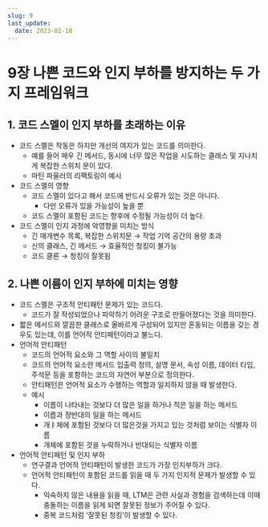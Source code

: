 ```yaml
---
slug: 9
last_update:
  date: 2023-02-18
---
```


# 9장 나쁜 코드와 인지 부하를 방지하는 두 가지 프레임워크

## 1. 코드 스멜이 인지 부하를 초래하는 이유

- 코드 스멜은 작동은 하지만 개선의 여지가 있는 코드를 의미한다.
  - 예를 들어 매우 긴 메서드, 동시에 너무 많은 작업을 시도하는 클래스 및 지나치게 복잡한 스위치 문이 있다.
  - 마틴 파울러의 리팩토링이 예시
- 코드 스멜의 영향
  - 코드 스멜이 있다고 해서 코드에 반드시 오류가 있는 것은 아니다.
    - 다만 오류가 있을 가능성이 높을 뿐
  - 코드 스멜이 포함된 코드는 향후에 수정될 가능성이 더 높다.
- 코드 스멜이 인지 과정에 악영향을 미치는 방식
  - 긴 매개변수 목록, 복잡한 스위치문 → 작업 기억 공간의 용량 초과
  - 신의 클래스, 긴 메서드 → 효율적인 청킹이 불가능
  - 코드 클론 → 청킹이 잘못됨

## 2. 나쁜 이름이 인지 부하에 미치는 영향

- 코드 스멜은 구조적 안티패턴 문제가 있는 코드다.
  - 코드가 잘 작성되었으나 파악하기 어려운 구조로 만들어졌다는 것을 의미한다.
- 짧은 메서드와 깔끔한 클래스로 올바르게 구성되어 있지만 혼동되는 이름을 갖는 경우도 있는데, 이를 언어적 안티패턴이라고 불느다.
- 언어적 안티패턴
  - 코드의 언어적 요소와 그 역할 사이의 불일치
  - 코드의 언어적 요소란 메서드 입출력 정의, 설명 문서, 속성 이름, 데이터 타입, 주석문 등을 포함하는 코드의 자연어 부분으로 정의한다.
  - 안티패턴은 언어적 요소가 수행하는 역할과 일치하지 않을 때 발생한다.
  - 예시
    - 이름이 나타내는 것보다 더 많은 일을 하거나 적은 일을 하는 메서드
    - 이름과 정반대의 일을 하는 메서드
    - 개ㅑ체에 포함된 것보다 더 많은것을 가지고 있는 것처럼 보이는 식별자 이름
    - 개체에 포함된 것을 누락하거나 반대되는 식별자 이름
- 언어적 안티패턴 및 인지 부하
  - 연구결과 언어적 안티패턴이 발생한 코드가 가장 인지부하가 크다.
  - 언어적 안티패턴이 포함된 코드를 읽을 때 두 가지 인지적 문제가 발생할 수 있다.
    - 익숙하지 않은 내용을 읽을 때, LTM은 관련 사실과 경험을 검색하는데 이때 충돌하는 이름을 읽게 되면 잘못된 정보가 주어질 수 있다.
    - 중복 코드처럼 ‘잘못된 청킹’이 발생할 수 있다.
